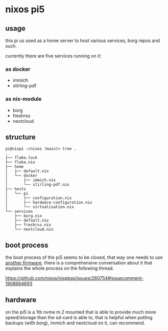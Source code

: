 # nixos pi5

## usage
this pi us used as a home server to host various services, borg repos and such.

currently there are five services running on it:

### as docker
- immich
- stirling-pdf

### as nix-module
- borg
- freshrss
- nextcloud

## structure

```
pi@nixpi ~/nixos (main)> tree .
.
├── flake.lock
├── flake.nix
├── home
│   ├── default.nix
│   └── docker
│       ├── immich.nix
│       └── stirling-pdf.nix
├── hosts
│   └── pi
│       ├── configuration.nix
│       ├── hardware-configuration.nix
│       └── virtualisation.nix
└── services
    ├── borg.nix
    ├── default.nix
    ├── freshrss.nix
    └── nextcloud.nix
```

## boot process
the boot process of the pi5 seems to be closed, that way one needs to use
[another firmware](https://github.com/worproject/rpi5-uefi). there is a
comprehensive conversation about it that explains the whole process on the
following thread.

https://github.com/nixos/nixpkgs/issues/260754#issuecomment-1908664693

## hardware 
on the pi5 is a 1tb nvme m.2 mounted that is able to provide much
more speed/storage than the sd-card is able to, that is helpful when putting backups
(with borg), immich and nextcloud on it, can recommend.
